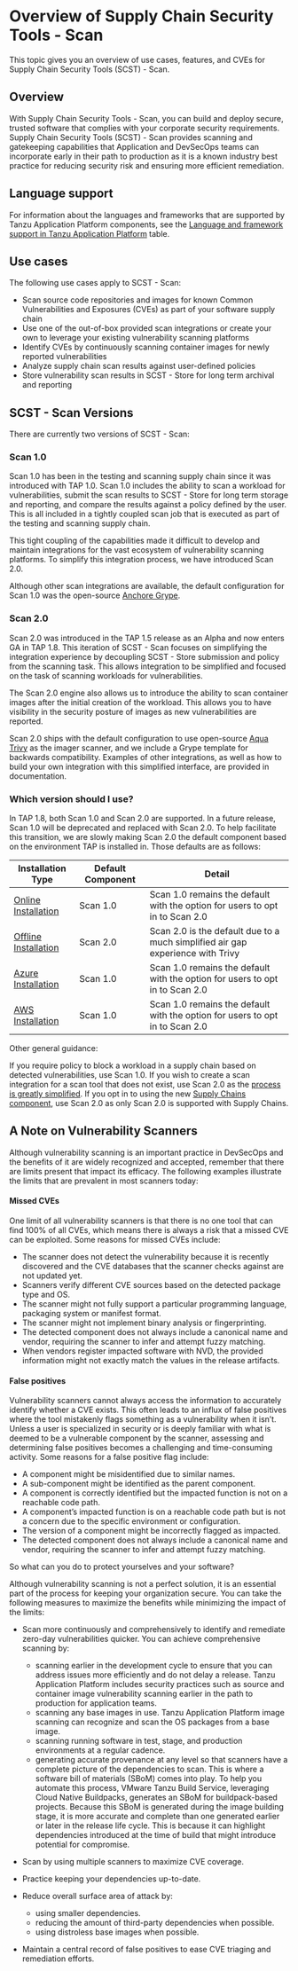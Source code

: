 # Overview of Supply Chain Security Tools - Scan

This topic gives you an overview of use cases, features, and CVEs for Supply Chain Security Tools (SCST) - Scan.

## <a id="overview"></a>Overview

With Supply Chain Security Tools - Scan, you can build and deploy 
secure, trusted software that complies with your corporate security requirements. 
Supply Chain Security Tools (SCST) - Scan provides scanning and gatekeeping capabilities 
that Application and DevSecOps teams can incorporate early in their path to 
production as it is a known industry best practice for reducing security risk 
and ensuring more efficient remediation.

## <a id="use-cases"></a>Language support

For information about the languages and frameworks that are supported by Tanzu Application Platform components, see the [Language and framework support in Tanzu Application Platform](../about-package-profiles.hbs.md#language-support) table.

## <a id="use-cases"></a>Use cases

The following use cases apply to SCST - Scan:

- Scan source code repositories and images for known Common Vulnerabilities and Exposures (CVEs) as part of your software supply chain
- Use one of the out-of-box provided scan integrations or create your own to leverage your existing vulnerability scanning platforms
- Identify CVEs by continuously scanning container images for newly reported vulnerabilities
- Analyze supply chain scan results against user-defined policies
- Store vulnerability scan results in SCST - Store for long term archival and reporting

## <a id="scst-scan-feat"></a>SCST - Scan Versions

There are currently two versions of SCST - Scan:

### Scan 1.0

Scan 1.0 has been in the testing and scanning supply chain since it was introduced with TAP 1.0.  Scan 1.0 includes the ability to scan a workload for vulnerabilities, submit the scan results to SCST - Store for long term storage and reporting, and compare the results against a policy defined by the user.  This is all included in a tightly coupled scan job that is executed as part of the testing and scanning supply chain.  

This tight coupling of the capabilities made it difficult to develop and maintain integrations for the vast ecosystem of vulnerability scanning platforms.  To simplify this integration process, we have introduced Scan 2.0.

Although other scan integrations are available, the default configuration for Scan 1.0 was the open-source [Anchore Grype](https://anchore.com/opensource/).

### Scan 2.0

Scan 2.0 was introduced in the TAP 1.5 release as an Alpha and now enters GA in TAP 1.8.  This iteration of SCST - Scan focuses on simplifying the integration experience by decoupling SCST - Store submission and policy from the scanning task.  This allows integration to be simplified and focused on the task of scanning workloads for vulnerabilities. 

The Scan 2.0 engine also allows us to introduce the ability to scan container images after the initial creation of the workload.  This allows you to have visibility in the security posture of images as new vulnerabilities are reported.

Scan 2.0 ships with the default configuration to use open-source [Aqua Trivy](https://www.aquasec.com/products/trivy/) as the imager scanner, and we include a Grype template for backwards compatibility.  Examples of other integrations, as well as how to build your own integration with this simplified interface, are provided in documentation.

### Which version should I use?

In TAP 1.8, both Scan 1.0 and Scan 2.0 are supported.  In a future release, Scan 1.0 will be deprecated and replaced with Scan 2.0.  To help facilitate this transition, we are slowly making Scan 2.0 the default component based on the environment TAP is installed in.  Those defaults are as follows:

| Installation Type | Default Component | Detail |
| --- | --- | --- |
| [Online Installation](../install-online/intro.hbs.md) | Scan 1.0 | Scan 1.0 remains the default with the option for users to opt in to Scan 2.0 |
| [Offline Installation](../install-offline/intro.hbs.md) | Scan 2.0 | Scan 2.0 is the default due to a much simplified air gap experience with Trivy |
| [Azure Installation](../install-azure/intro.hbs.md)| Scan 1.0 | Scan 1.0 remains the default with the option for users to opt in to Scan 2.0 |
| [AWS Installation](../install-aws/intro.hbs.md)| Scan 1.0 | Scan 1.0 remains the default with the option for users to opt in to Scan 2.0 |

Other general guidance:

If you require policy to block a workload in a supply chain based on detected vulnerabilities, use Scan 1.0.
If you wish to create a scan integration for a scan tool that does not exist, use Scan 2.0 as the [process is greatly simplified](./bring-your-own-scanner.hbs.md).
If you opt in to using the new [Supply Chains component](../supply-chain/about.hbs.md), use Scan 2.0 as only Scan 2.0 is supported with Supply Chains.

## <a id="scst-scan-note"></a>A Note on Vulnerability Scanners

Although vulnerability scanning is an important practice in DevSecOps and 
the benefits of it are widely recognized and accepted, 
remember that there are limits present that impact its efficacy. 
The following examples illustrate the limits that are prevalent in most scanners today:

#### <a id="missed-cves"></a>Missed CVEs

One limit of all vulnerability scanners is that there is 
no one tool that can find 100% of all CVEs, which means there is always a risk 
that a missed CVE can be exploited. Some reasons for missed CVEs include:

- The scanner does not detect the vulnerability because it is recently discovered and the CVE databases that the scanner checks against are not updated yet.
- Scanners verify different CVE sources based on the detected package type and OS.
- The scanner might not fully support a particular programming language, packaging system or manifest format.
- The scanner might not implement binary analysis or fingerprinting.
- The detected component does not always include a canonical name and vendor, requiring the scanner to infer and attempt fuzzy matching.
- When vendors register impacted software with NVD, the provided information might not exactly match the values in the release artifacts.

#### <a id="false-positives"></a>False positives

Vulnerability scanners cannot always access the information to accurately identify whether a CVE exists. 
This often leads to an influx of false positives where the tool mistakenly flags something as a vulnerability when it isn’t. 
Unless a user is specialized in security or is deeply familiar with what is deemed to be a vulnerable component by the scanner, 
assessing and determining false positives becomes a challenging and time-consuming activity. Some reasons for a false positive flag include:

- A component might be misidentified due to similar names.
- A sub-component might be identified as the parent component.
- A component is correctly identified but the impacted function is not on a reachable code path.
- A component’s impacted function is on a reachable code path but is not a concern due to the specific environment or configuration.
- The version of a component might be incorrectly flagged as impacted.
- The detected component does not always include a canonical name and vendor, requiring the scanner to infer and attempt fuzzy matching.

So what can you do to protect yourselves and your software?

Although vulnerability scanning is not a perfect solution, it is an essential part 
of the process for keeping your organization secure. 
You can take the following measures to maximize the benefits while minimizing 
the impact of the limits:

- Scan more continuously and comprehensively to identify and remediate zero-day vulnerabilities quicker. You can achieve comprehensive scanning by:

    - scanning earlier in the development cycle to ensure that you can address issues more efficiently and do not delay a release. 
    Tanzu Application Platform includes security practices such as source and container image vulnerability scanning earlier in the path to production for application teams.
    - scanning any base images in use. Tanzu Application Platform image scanning can recognize and scan the OS packages from a base image.
    - scanning running software in test, stage, and production environments at a regular cadence.
    - generating accurate provenance at any level so that scanners have a complete picture of the dependencies to scan. 
    This is where a software bill of materials (SBoM) comes into play. To help you automate this process, VMware Tanzu Build Service, 
    leveraging Cloud Native Buildpacks, generates an SBoM for buildpack-based projects. 
    Because this SBoM is generated during the image building stage, it is more accurate and complete than one generated earlier or later in the release life cycle. 
    This is because it can highlight dependencies introduced at the time of build that might introduce potential for compromise.
- Scan by using multiple scanners to maximize CVE coverage.
- Practice keeping your dependencies up-to-date.
- Reduce overall surface area of attack by:
  - using smaller dependencies.
  - reducing the amount of third-party dependencies when possible.
  - using distroless base images when possible.
- Maintain a central record of false positives to ease CVE triaging and remediation efforts.
